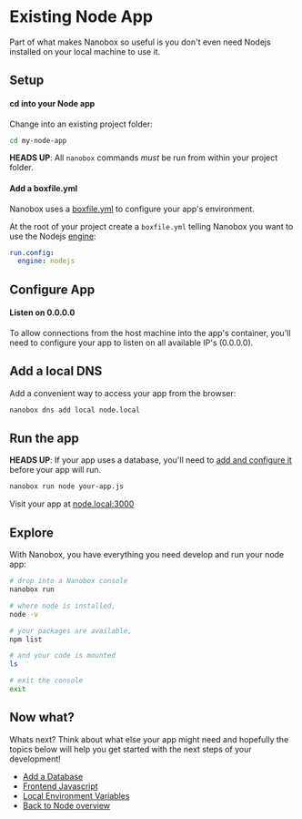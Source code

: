 # Existing Node App
Part of what makes Nanobox so useful is you don't even need Nodejs installed on your local machine to use it.

## Setup

#### cd into your Node app
Change into an existing project folder:

```bash
cd my-node-app
```

**HEADS UP**: All `nanobox` commands *must* be run from within your project folder.

#### Add a boxfile.yml
Nanobox uses a <a href="https://docs.nanobox.io/boxfile/" target="\_blank">boxfile.yml</a> to configure your app's environment.

At the root of your project create a `boxfile.yml` telling Nanobox you want to use the Nodejs <a href="https://docs.nanobox.io/engines/" target="\_blank">engine</a>:

```yaml
run.config:
  engine: nodejs
```

## Configure App

#### Listen on 0.0.0.0
To allow connections from the host machine into the app's container, you'll need to configure your app to listen on all available IP's (0.0.0.0).

## Add a local DNS
Add a convenient way to access your app from the browser:

```bash
nanobox dns add local node.local
```

## Run the app
**HEADS UP**: If your app uses a database, you'll need to [add and configure it](/nodejs/generic/add-a-database) before your app will run.

```bash
nanobox run node your-app.js
```

Visit your app at <a href="http://node.local:3000" target="\_blank">node.local:3000</a>

## Explore
With Nanobox, you have everything you need develop and run your node app:

```bash
# drop into a Nanobox console
nanobox run

# where node is installed,
node -v

# your packages are available,
npm list

# and your code is mounted
ls

# exit the console
exit
```

## Now what?
Whats next? Think about what else your app might need and hopefully the topics below will help you get started with the next steps of your development!

* [Add a Database](/nodejs/generic/add-a-database)
* [Frontend Javascript](/nodejs/generic/frontend-javascript)
* [Local Environment Variables](/nodejs/generic/local-evars)
* [Back to Node overview](/nodejs/generic)

